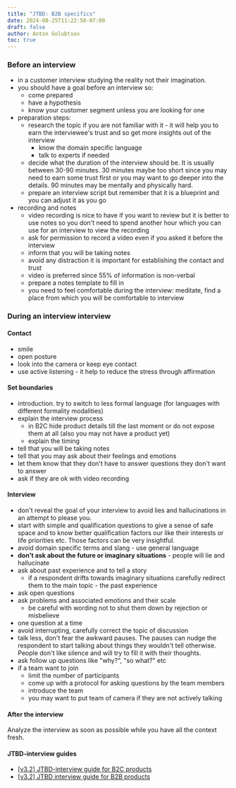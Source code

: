 ```yaml
---
title: "JTBD: B2B specifics"
date: 2024-08-25T11:22:58-07:00
draft: false
author: Anton Golubtsov
toc: true
---
```


### Before an interview

-   in a customer interview studying the reality not their imagination.
-   you should have a goal before an interview so:
    -   come prepared
    -   have a hypothesis
    -   know your customer segment unless you are looking for one
-   preparation steps:
    -   research the topic if you are not familiar with it - it will help you to earn the interviewee's trust and so get more insights out of the interview
        -   know the domain specific language
        -   talk to experts if needed
    -   decide what the duration of the interview should be. It is usually between 30-90 minutes. 30 minutes maybe too short since you may need to earn some trust first or you may want to go deeper into the details. 90 minutes may be mentally and physically hard.
    -   prepare an interview script but remember that it is a blueprint and you can adjust it as you go
-   recording and notes
    -   video recording is nice to have if you want to review but it is better to use notes so you don't need to spend another hour which you can use for an interview to view the recording
    -   ask for permission to record a video even if you asked it before the interview
    -   inform that you will be taking notes
    -   avoid any distraction it is important for establishing the contact and trust
    -   video is preferred since 55% of information is non-verbal
    -   prepare a notes template to fill in
    -   you need to feel comfortable during the interview: meditate, find a place from which you will be comfortable to interview

### During an interview interview

#### Contact

-   smile
-   open posture
-   look into the camera or keep eye contact
-   use active listening - it help to reduce the stress through affirmation

#### Set boundaries

-   introduction. try to switch to less formal language (for languages with different formality modalities)
-   explain the interview process
    -   in B2C hide product details till the last moment or do not expose them at all (also you may not have a product yet)
    -   explain the timing
-   tell that you will be taking notes
-   tell that you may ask about their feelings and emotions
-   let them know that they don't have to answer questions they don't want to answer
-   ask if they are ok with video recording

#### Interview

-   don't reveal the goal of your interview to avoid lies and hallucinations in an attempt to please you.
-   start with simple and qualification questions to give a sense of safe space and to know better qualification factors our like their interests or life priorities etc. Those factors can be very insightful.
-   avoid domain specific terms and slang - use general language
-   **don't ask about the future or imaginary situations** - people will lie and hallucinate
-   ask about past experience and to tell a story
    -   if a respondent drifts towards imaginary situations carefully redirect them to the main topic - the past experience
-   ask open questions
-   ask problems and associated emotions and their scale
    -   be careful with wording not to shut them down by rejection or misbelieve
-   one question at a time
-   avoid interrupting, carefully correct the topic of discussion
-   talk less, don't fear the awkward pauses. The pauses can nudge the respondent to start talking about things they wouldn't tell otherwise. People don't like silence and will try to fill it with their thoughts.
-   ask follow up questions like "why?", "so what?" etc
-   if a team want to join
    -   limit the number of participants
    -   come up with a protocol for asking questions by the team members
    -   introduce the team
    -   you may want to put team of camera if they are not actively talking

#### After the interview

Analyze the interview as soon as possible while you have all the context fresh.

#### JTBD-interview guides

-   [[v3.2] JTBD-interview guide for B2C products](https://heilook.notion.site/v3-2-JTBD-interview-guide-for-B2C-products-6d2240df578a4c978ceb56bbe10ddab3)
-   [[v3.2] JTBD interview guide for B2B products](https://heilook.notion.site/v3-2-JTBD-interview-guide-for-B2B-products-b0174b9a8e294828bb988e66b83fc9bc)
